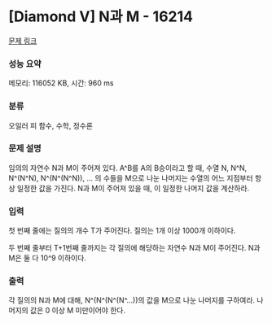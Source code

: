 # [Diamond V] N과 M - 16214 

[문제 링크](https://www.acmicpc.net/problem/16214) 

### 성능 요약

메모리: 116052 KB, 시간: 960 ms

### 분류

오일러 피 함수, 수학, 정수론

### 문제 설명

<p>임의의 자연수 N과 M이 주어져 있다. A^B를 A의 B승이라고 할 때, 수열 N, N^N, N^(N^N), N^(N^(N^N)), ... 의 수들을 M으로 나눈 나머지는 수열의 어느 지점부터 항상 일정한 값을 가진다. N과 M이 주어져 있을 때, 이 일정한 나머지 값을 계산하라.</p>

### 입력 

 <p>첫 번째 줄에는 질의의 개수 T가 주어진다. 질의는 1개 이상 1000개 이하이다.</p>

<p>두 번째 줄부터 T+1번째 줄까지는 각 질의에 해당하는 자연수 N과 M이 주어진다. N과 M은 둘 다 10^9 이하이다.</p>

### 출력 

 <p>각 질의의 N과 M에 대해, N^(N^(N^(N^...))의 값을 M으로 나눈 나머지를 구하여라. 나머지의 값은 0 이상 M 미만이어야 한다.</p>

